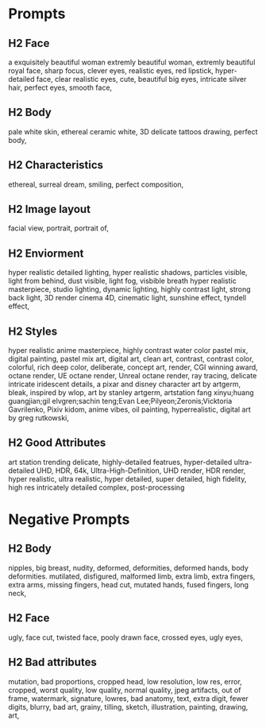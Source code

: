 # Prompts

## H2 Face
a exquisitely beautiful woman
extremly beautiful woman,
extremly beautiful royal face,
sharp focus,
clever eyes,
realistic eyes,
red lipstick,
hyper-detailed face,
clear realistic eyes,
cute,
beautiful big eyes,
intricate silver hair,
perfect eyes,
smooth face,

## H2 Body
pale white skin,
ethereal ceramic white,
3D delicate tattoos drawing,
perfect body,

## H2 Characteristics
ethereal,
surreal dream,
smiling,
perfect composition,

## H2 Image layout
facial view,
portrait,
portrait of,

## H2 Enviorment
hyper realistic detailed lighting,
hyper realistic shadows,
particles visible,
light from behind,
dust visible,
light fog,
visbible breath hyper realistic masterpiece,
studio lighting,
dynamic lighting,
highly contrast light,
strong back light,
3D render cinema 4D,
cinematic light,
sunshine effect,
tyndell effect,

## H2 Styles
hyper realistic anime masterpiece,
highly contrast water color pastel mix,
digital painting,
pastel mix art,
digital art,
clean art,
contrast,
contrast color,
colorful,
rich deep color,
deliberate,
concept art,
render,
CGI winning award,
octane render,
UE octane render,
Unreal octane render,
ray tracing,
delicate intricate iridescent details,
a pixar and disney character art by artgerm,
bleak,
inspired by wlop,
art by stanley artgerm,
artstation fang xinyu;huang guangjian;gil elvgren;sachin teng;Evan Lee;Pilyeon;Zeronis;Vicktoria Gavrilenko,
Pixiv kidom,
anime vibes,
oil painting,
hyperrealistic,
digital art by greg rutkowski,



## H2 Good Attributes
art station trending
delicate,
highly-detailed featrues,
hyper-detailed
ultra-detailed
UHD,
HDR,
64k,
Ultra-High-Definition,
UHD render,
HDR render,
hyper realistic,
ultra realistic,
hyper detailed,
super detailed,
high fidelity,
high res intricately detailed complex,
post-processing




# Negative Prompts
## H2 Body
nipples,
big breast,
nudity,
deformed,
deformities,
deformed hands,
body deformities.
mutilated,
disfigured,
malformed limb,
extra limb,
extra fingers,
extra arms,
missing fingers,
head cut,
mutated hands,
fused fingers,
long neck,


## H2 Face
ugly,
face cut,
twisted face,
pooly drawn face,
crossed eyes,
ugly eyes,

## H2 Bad attributes
mutation,
bad proportions,
cropped head,
low resolution,
low res,
error,
cropped,
worst quality,
low quality,
normal quality,
jpeg artifacts,
out of frame,
watermark,
signature,
lowres,
bad anatomy,
text,
extra digit,
fewer digits,
blurry,
bad art,
grainy,
tilling,
sketch,
illustration,
painting,
drawing,
art,
